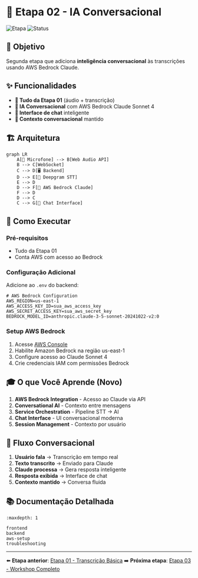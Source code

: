# 🤖 Etapa 02 - IA Conversacional

![Etapa](https://img.shields.io/badge/Etapa-02-blue)
![Status](https://img.shields.io/badge/Status-Implementado-brightgreen)

## 🎯 Objetivo

Segunda etapa que adiciona **inteligência conversacional** às transcrições usando AWS Bedrock Claude.

## ✨ Funcionalidades

- **🎤 Tudo da Etapa 01** (áudio + transcrição)
- **🤖 IA Conversacional** com AWS Bedrock Claude Sonnet 4
- **💬 Interface de chat** inteligente
- **🧠 Contexto conversacional** mantido

## 🏗️ Arquitetura

```mermaid
graph LR
    A[🎤 Microfone] --> B[Web Audio API]
    B --> C[WebSocket]
    C --> D[🖥️ Backend]
    D --> E[📝 Deepgram STT]
    E --> D
    D --> F[🤖 AWS Bedrock Claude]
    F --> D
    D --> C
    C --> G[💬 Chat Interface]
```

## 🚀 Como Executar

### Pré-requisitos
- Tudo da Etapa 01
- Conta AWS com acesso ao Bedrock

### Configuração Adicional

Adicione ao `.env` do backend:

```env
# AWS Bedrock Configuration
AWS_REGION=us-east-1
AWS_ACCESS_KEY_ID=sua_aws_access_key
AWS_SECRET_ACCESS_KEY=sua_aws_secret_key
BEDROCK_MODEL_ID=anthropic.claude-3-5-sonnet-20241022-v2:0
```

### Setup AWS Bedrock

1. Acesse [AWS Console](https://console.aws.amazon.com)
2. Habilite Amazon Bedrock na região us-east-1
3. Configure acesso ao Claude Sonnet 4
4. Crie credenciais IAM com permissões Bedrock

## 🎓 O que Você Aprende (Novo)

1. **AWS Bedrock Integration** - Acesso ao Claude via API
2. **Conversational AI** - Contexto entre mensagens
3. **Service Orchestration** - Pipeline STT → AI
4. **Chat Interface** - UI conversacional moderna
5. **Session Management** - Contexto por usuário

## 🔄 Fluxo Conversacional

1. **Usuário fala** → Transcrição em tempo real
2. **Texto transcrito** → Enviado para Claude
3. **Claude processa** → Gera resposta inteligente
4. **Resposta exibida** → Interface de chat
5. **Contexto mantido** → Conversa fluida

## 📚 Documentação Detalhada

```{toctree}
:maxdepth: 1

frontend
backend
aws-setup
troubleshooting
```

---

⬅️ **Etapa anterior**: [Etapa 01 - Transcrição Básica](../etapa-01/index.md)
➡️ **Próxima etapa**: [Etapa 03 - Workshop Completo](../etapa-03/index.md)